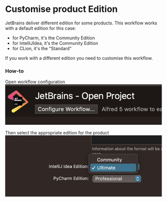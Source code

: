 # Customise product Edition

JetBrains deliver different edition for some products. This workflow works with a default edition for this case:

- for PyCharm, it's the Community Edition
- for IntelliJIdea, it's the Community Edition
- for CLion, it's the "Standard"

If you work with a different edition you need to customise this workflow.

### How-to

Open workflow configuration
![workflow-configuration](https://raw.githubusercontent.com/bchatard/alfred-jetbrains/master/doc/img/configure_workflow.png)

Then select the appropriate edition for the product
![select-edition](https://raw.githubusercontent.com/bchatard/alfred-jetbrains/master/doc/img/select_edition.png)
